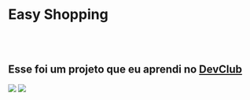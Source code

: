 <h1>Easy Shopping</h1>
<br>
<br>
<h2>Esse foi um projeto que eu aprendi no <a href="https://rodolfomori.com.br/devclub">DevClub</a></h2>

<img src="https://github.com/Hugo-Leite/easy-shopping/blob/master/assets/Screenshot%20pc.png?raw=true"/>

<img src="https://github.com/Hugo-Leite/easy-shopping/blob/master/assets/Screenshot%20mobile.png?raw=true"/>
